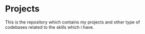# Projects
This is the repository which contains my projects and other type of codebases related to the skills which i have. 

